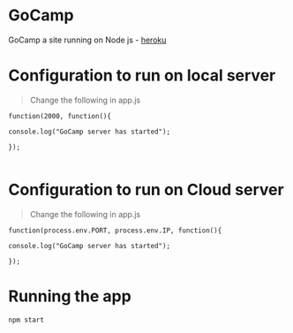 # GoCamp
GoCamp a site running on Node js  - [heroku](http://go-camp.herokuapp.com)

# Configuration to run on local server
> Change the following in app.js

```
function(2000, function(){

console.log("GoCamp server has started");

});


```

# Configuration to run on Cloud  server
> Change the following in app.js

```
function(process.env.PORT, process.env.IP, function(){

console.log("GoCamp server has started");

});

```


# Running the app
```
npm start

```
